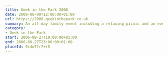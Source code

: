 ```yaml
---
title: Geek in the Park 2008
date: 2008-08-09T12:00:00+01:00
url: https://2008.geekinthepark.co.uk
summary: An all-day family event including a relaxing picnic and an evening of illuminating talks by web industry leaders Jon Hicks and Drew McLellan.
category:
- Geek in the Park
start: 2006-08-27T19:00:00+01:00
end: 2006-08-27T23:00:00+01:00
placeId: 9c4w7fr7+r5
---
```

